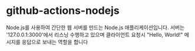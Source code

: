 # github-actions-nodejs

Node.js를 사용하여 간단한 웹 서버를 만드는 Node.js 애플리케이션입니다.
서버는  '127.0.0.1:3000'에서 리스닝 수행하고 있으며
클라이언트 요청시   "Hello, World!" 메시지를 응답으로 보내는 역할을 합니다
